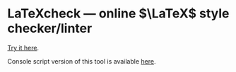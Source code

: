 # LaTeXcheck — online $\LaTeX$ style checker/linter
[Try it here](https://www.dainiak.com/latexcheck/).

Console script version of this tool is available [here](https://github.com/dainiak/latexcheck-py/).
